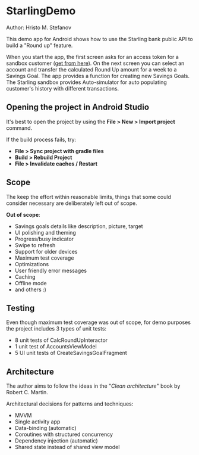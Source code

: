 StarlingDemo
============

Author: Hristo M. Stefanov

This demo app for Android shows how to use the Starling bank public API to build
a "Round up" feature.

When you start the app, the first screen asks for an access
token for a sandbox customer ([get from here](https://developer.starlingbank.com/sandbox/select)).
On the next screen you can select an account and transfer the calculated Round Up amount
for a week to a Savings Goal. The app provides a function for creating new Savings Goals.
The Starling sandbox provides Auto-simulator for auto populating customer's history with different transactions.


## Opening the project in Android Studio

It's best to open the project by using the **File > New > Import project** command.

If the build process fails, try:
* **File > Sync project with gradle files**
* **Build > Rebuild Project**
* **File > Invalidate caches / Restart**

## Scope
The keep the effort within reasonable limits, things that some could
consider necessary are deliberately left out of scope.

**Out of scope**:
* Savings goals details like description, picture, target
* UI polishing and theming
* Progress/busy indicator
* Swipe to refresh
* Support for older devices
* Maximum test coverage
* Optimizations
* User friendly error messages
* Caching
* Offline mode
* and others :)

##  Testing
Even though maximum test coverage was out of scope, for demo purposes
the project includes 3 types of unit tests:
* 8 unit tests of CalcRoundUpInteractor
* 1 unit test of AccountsViewModel
* 5 UI unit tests of CreateSavingsGoalFragment

## Architecture
The author aims to follow the ideas in the "*Clean architecture*" book by
Robert C. Martin.

Architectural decisions for patterns and techniques:
* MVVM
* Single activity app
* Data-binding (automatic)
* Coroutines with structured concurrency
* Dependency injection (automatic)
* Shared state instead of shared view model
